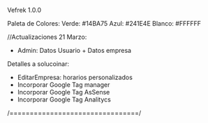 Vefrek 1.0.0

Paleta de Colores:
Verde: #14BA75
Azul: #241E4E
Blanco: #FFFFFF

//Actualizaciones 21 Marzo:

- Admin: Datos Usuario + Datos empresa

Detalles a solucoinar:

- EditarEmpresa: horarios personalizados
- Incorporar Google Tag manager
- Incorporar Google Tag AsSense
- Incorporar Google Tag Analitycs

/================================/
